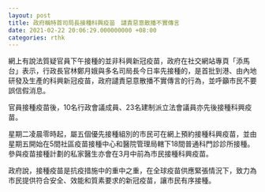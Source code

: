 ```yaml
---
layout: post
title: 政府稱特首司局長接種科興疫苗　譴責惡意散播不實傳言
date: 2021-02-22 20:06:29.000000000 +08:00
categories: rthk
---
```


網上有說法質疑官員下午接種的並非科興新冠疫苗，政府在社交網站專頁「添馬台」表示，行政長官林鄭月娥與多名司局長今日率先接種的，是首批到港、由內地研發及生產的科興新冠疫苗，政府譴責惡意散播不實傳言的行為，並呼籲市民不要誤信假消息。

官員接種疫苗後，10名行政會議成員、23名建制派立法會議員亦先後接種科興疫苗。

星期二凌晨零時起，屬五個優先接種組別的市民可在網上預約接種科興疫苗，並由星期五開始在5間社區疫苗接種中心和醫院管理局轄下18間普通科門診診所接種。參與疫苗接種計劃的私家醫生亦會在3月中前為市民接種科興疫苗。

政府說，接種疫苗是抗疫措施中的重中之重，在全球疫苗供應緊張情況下，致力為市民提供符合安全、效能和質素要求的新冠疫苗，讓市民有序接種。
